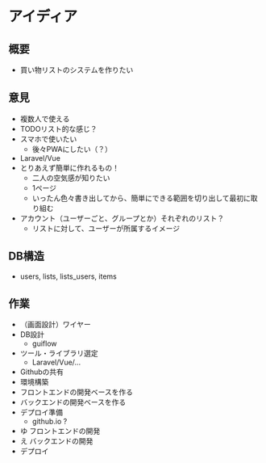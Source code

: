 # アイディア

## 概要

* 買い物リストのシステムを作りたい


## 意見

* 複数人で使える
* TODOリスト的な感じ？
* スマホで使いたい
  * 後々PWAにしたい（？）
* Laravel/Vue
* とりあえず簡単に作れるもの！
  * 二人の空気感が知りたい
  * 1ページ
  * いったん色々書き出してから、簡単にできる範囲を切り出して最初に取り組む
* アカウント（ユーザーごと、グループとか）それぞれのリスト？
  * リストに対して、ユーザーが所属するイメージ


## DB構造

* users, lists, lists_users, items


## 作業

* （画面設計）ワイヤー
* DB設計
  * guiflow
* ツール・ライブラリ選定
  * Laravel/Vue/...
* Githubの共有
* 環境構築
* フロントエンドの開発ベースを作る
* バックエンドの開発ベースを作る
* デプロイ準備
  * github.io ?
* ゆ フロントエンドの開発
* え バックエンドの開発
* デプロイ
